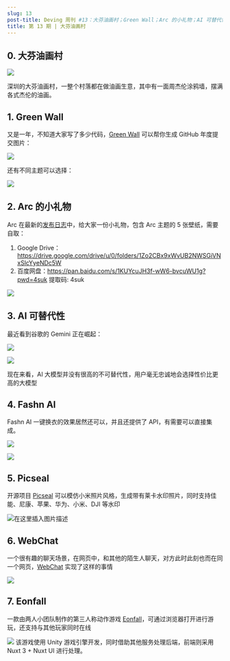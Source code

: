 ```yaml
---
slug: 13
post-title: Deving 周刊 #13：大芬油画村；Green Wall；Arc 的小礼物；AI 可替代性；Fashn AI；Picseal；WebChat；Eonfall
title: 第 13 期 | 大芬油画村
---
```


## 0. 大芬油画村

![](https://img.wukaipeng.com//2024/12/26-233301-L6CIVN-5daa466e267642fa86759470ea06e63a.png)

深圳的大芬油画村，一整个村落都在做油画生意，其中有一面周杰伦涂鸦墙，摆满各式杰伦的油画。


## 1. Green Wall

又是一年，不知道大家写了多少代码，[Green Wall](https://green-wall.leoku.dev/) 可以帮你生成 GitHub 年度提交图片：

![](https://img.wukaipeng.com//2024/12/26-233301-w7ovdn-064f0054c8a5410d9a931b4cf21536e0.png)

还有不同主题可以选择：

![](https://img.wukaipeng.com//2024/12/26-233301-tjPAM2-ad44587ae9444007b961de1e02377f4d.gif)

## 2. Arc 的小礼物

Arc 在最新的[发布日志](https://arc.net/e/5358013E-071A-4C95-82C5-F6E4D1F725FA)中，给大家一份小礼物，包含 Arc 主题的 5 张壁纸，需要自取：
1. Google Drive： https://drive.google.com/drive/u/0/folders/1Zo2CBx9xWvUB2NWSGiVNxSlcYyeNDc5W
2. 百度网盘：https://pan.baidu.com/s/1KUYcuJH3f-wW6-bvcuWU1g?pwd=4suk 提取码: 4suk

![](https://img.wukaipeng.com//2024/12/26-233301-71nfWb-d171cf16edd84dc397a1c6ddcbfcf080.png)

## 3. AI 可替代性

最近看到谷歌的 Gemini 正在崛起：

![](https://img.wukaipeng.com//2024/12/26-233302-uK0CnM-a8841f05730349f3b8f6d16e803b5a7a.png)

![](https://img.wukaipeng.com//2024/12/26-233302-FdGd1t-3d61235d78264c6eaa1be18b7ca54301.png)


现在来看，AI 大模型并没有很高的不可替代性，用户毫无忠诚地会选择性价比更高的大模型


## 4. Fashn AI

Fashn AI 一键换衣的效果居然还可以，并且还提供了 API，有需要可以直接集成。

![](https://img.wukaipeng.com//2024/12/26-233303-jlNYDs-9460dac253e34461aa615f0bb6b5ea41.png)

![](https://img.wukaipeng.com//2024/12/26-233303-MhUInm-1e8d3147e15143f5bf68c5846edcc53f.jpeg)



## 5. Picseal

开源项目 [Picseal](https://github.com/zhiweio/picseal) 可以模仿小米照片风格，生成带有莱卡水印照片，同时支持佳能、尼康、苹果、华为、小米、DJI 等水印

![在这里插入图片描述](https://img.wukaipeng.com//2024/12/26-233304-Zorj1e-2508c9c1459f4c89a5b3f4bdec0db9b1.png)


## 6. WebChat

一个很有趣的聊天场景，在网页中，和其他的陌生人聊天，对方此时此刻也而在同一个网页，[WebChat](https://github.com/molvqingtai/WebChat) 实现了这样的事情

![](https://img.wukaipeng.com//2024/12/26-233304-r9zcl9-f9c680b2ef4a4c62a2f90bf560ddb5fc.gif)

## 7. Eonfall

一款由两人小团队制作的第三人称动作游戏 [Eonfall](https://eonfall.com/play/)，可通过浏览器打开进行游玩，还支持与其他玩家同时在线 

![](https://img.wukaipeng.com//2024/12/26-233305-lBIGdO-78f9374991fd46ba92926498cfd94c6b.png)
 该游戏使用 Unity 游戏引擎开发，同时借助其他服务处理后端，前端则采用 Nuxt 3 + Nuxt UI 进行处理。
